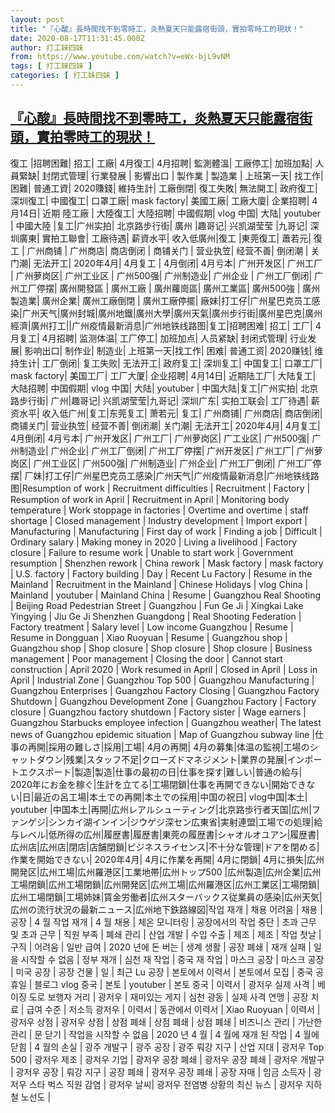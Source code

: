 ```yaml
---
layout: post
title: "『心酸』長時間找不到零時工，炎熱夏天只能露宿街頭，實拍零時工的現狀！"
date: 2020-08-17T11:31:45.000Z
author: 打工妹四妹
from: https://www.youtube.com/watch?v=eWx-bjL9vNM
tags: [ 打工妹四妹 ]
categories: [ 打工妹四妹 ]
---
```

<!--1597663905000-->
[『心酸』長時間找不到零時工，炎熱夏天只能露宿街頭，實拍零時工的現狀！](https://www.youtube.com/watch?v=eWx-bjL9vNM)
------

<div>
復工 |招聘困難| 招工| 工廠| 4月復工| 4月招聘| 監測體溫| 工廠停工| 加班加點| 人員緊缺| 封閉式管理| 行業發展 | 影響出口 | 製作業 | 製造業 | 上班第一天|  找工作|  困難|  普通工資|  2020賺錢|  維持生計|  工廠倒閉|  復工失敗|  無法開工|  政府復工|  深圳復工|  中國復工|  口罩工廠|  mask factory|  美國工廠|  工廠大廈|  企業招聘|  4月14日|  近期 陸工廠 | 大陸復工|  大陸招聘|  中國假期|  vlog 中国|  大陆|  youtuber | 中國大陸 |复工|广州实拍| 北京路步行街| 廣州 |趣哥记| 兴凯湖莹莹 |九哥记| 深圳廣東| 實拍工聯會| 工廠待遇| 薪資水平| 收入低廣州|復工 |東莞復工| 蕭若元|  復工 | 广州商铺 | 广州商店|  商店倒闭 | 商铺关门 | 营业执笠|  经营不善| 倒闭潮 | 关门潮| 无法开工|  2020年4月| 4月复工 | 4月倒闭|  4月亏本|  广州开发区|  广州工厂 | 广州萝岗区| 广州工业区 | 广州500强|  广州制造业|  广州企业 | 广州工厂倒闭|  广州工厂停摆|  廣州開發區 | 廣州工廠 | 廣州蘿崗區|  廣州工業區|  廣州500強 | 廣州製造業|  廣州企業|  廣州工廠倒閉 | 廣州工廠停擺| 廠妹|打工仔|广州星巴克员工感染|广州天气|廣州封城|廣州地鐵|廣州大學|廣州天氣|廣州步行街|廣州星巴克|廣州經濟|廣州打工||广州疫情最新消息|广州地铁线路图|复工|招聘困难| 招工| 工厂| 4月复工| 4月招聘| 监测体温| 工厂停工| 加班加点| 人员紧缺| 封闭式管理| 行业发展| 影响出口| 制作业| 制造业| 上班第一天|找工作| 困难| 普通工资| 2020赚钱| 维持生计| 工厂倒闭| 复工失败| 无法开工| 政府复工| 深圳复工| 中国复工| 口罩工厂| mask factory| 美国工厂| 工厂大厦| 企业招聘| 4月14日| 近期陆工厂| 大陆复工| 大陆招聘| 中国假期| vlog 中国| 大陆| youtuber | 中国大陆|复工|广州实拍| 北京路步行街| 广州|趣哥记| 兴凯湖莹莹|九哥记| 深圳广东| 实拍工联会| 工厂待遇| 薪资水平| 收入低广州|复工|东莞复工| 萧若元| 复工| 广州商铺| 广州商店| 商店倒闭| 商铺关门| 营业执笠| 经营不善| 倒闭潮| 关门潮| 无法开工| 2020年4月| 4月复工| 4月倒闭| 4月亏本| 广州开发区| 广州工厂| 广州萝岗区| 广工业区| 广州500强| 广州制造业| 广州企业| 广州工厂倒闭| 广州工厂停摆| 广州开发区| 广州工厂| 广州萝岗区| 广州工业区| 广州500强| 广州制造业| 广州企业| 广州工厂倒闭| 广州工厂停摆| 厂妹|打工仔|广州星巴克员工感染|广州天气|广州疫情最新消息|广州地铁线路图|Resumption of work | Recruitment difficulties | Recruitment | Factory | Resumption of work in April | Recruitment in April | Monitoring body temperature | Work stoppage in factories | Overtime and overtime | staff shortage | Closed management | Industry development | Import export | Manufacturing | Manufacturing | First day of work | Finding a job | Difficult | Ordinary salary | Making money in 2020 | Living a livelihood | Factory closure | Failure to resume work | Unable to start work | Government resumption | Shenzhen rework | China rework | Mask factory | mask factory | U.S. factory | Factory building | Day | Recent Lu Factory | Resume in the Mainland | Recruitment in the Mainland | Chinese Holidays | vlog China | Mainland | youtuber | Mainland China | Resume | Guangzhou Real Shooting | Beijing Road Pedestrian Street | Guangzhou | Fun Ge Ji | Xingkai Lake Yingying | Jiu Ge Ji Shenzhen Guangdong | Real Shooting Federation | Factory treatment | Salary level | Low income Guangzhou | Resume | Resume in Dongguan | Xiao Ruoyuan | Resume | Guangzhou shop | Guangzhou shop | Shop closure | Shop closure | Shop closure | Business management | Poor management | Closing the door | Cannot start construction | April 2020 | Work resumed in April | Closed in April | Loss in April | Industrial Zone | Guangzhou Top 500 | Guangzhou Manufacturing | Guangzhou Enterprises | Guangzhou Factory Closing | Guangzhou Factory Shutdown | Guangzhou Development Zone | Guangzhou Factory | Factory closure | Guangzhou factory shutdown | Factory sister | Wage earners | Guangzhou Starbucks employee infection | Guangzhou weather| The latest news of Guangzhou epidemic situation | Map of Guangzhou subway line |仕事の再開|採用の難しさ|採用|工場| 4月の再開| 4月の募集|体温の監視|工場のシャットダウン|残業|スタッフ不足|クローズドマネジメント|業界の発展|インポートエクスポート|製造|製造|仕事の最初の日|仕事を探す|難しい|普通の給与| 2020年にお金を稼ぐ|生計を立てる|工場閉鎖|仕事を再開できない|開始できない|日|最近の呂工場|本土での再開|本土での採用|中国の祝日| vlog中国|本土| youtuber |中国本土|再開|広州レアルシューティング|北京路歩行者天国|広州|ファンゲジ|シンカイ湖インイン|ジウゲジ深セン広東省|実射連盟|工場での処理|給与レベル|低所得の広州|履歴書|履歴書|東莞の履歴書|シャオルオユアン|履歴書|広州店|広州店|閉店|店舗閉鎖|ビジネスライセンス|不十分な管理|ドアを閉める|作業を開始できない| 2020年4月| 4月に作業を再開| 4月に閉鎖| 4月に損失|広州開発区|広州工場|広州羅港区|工業地帯|広州トップ500 |広州製造|広州企業|広州工場閉鎖|広州工場閉鎖|広州開発区|広州工場|広州羅港区|広州工業区|工場閉鎖|広州工場閉鎖|工場姉妹|賃金労働者|広州スターバックス従業員の感染|広州天気|広州の流行状況の最新ニュース|広州地下鉄路線図|작업 재개 | 채용 어려움 | 채용 | 공장 | 4 월 작업 재개 | 4 월 채용 | 체온 모니터링 | 공장에서의 작업 중단 | 초과 근무 및 초과 근무 | 직원 부족 | 폐쇄 관리 | 산업 개발 | 수입 수출 | 제조 | 제조 | 작업 첫날 | 구직 | 어려움 | 일반 급여 | 2020 년에 돈 버는 | 생계 생활 | 공장 폐쇄 | 재개 실패 | 일을 시작할 수 없음 | 정부 재개 | 심천 재 작업 | 중국 재 작업 | 마스크 공장 | 마스크 공장 | 미국 공장 | 공장 건물 | 일 | 최근 Lu 공장 | 본토에서 이력서 | 본토에서 모집 | 중국 공휴일 | 블로그 vlog 중국 | 본토 | youtuber | 본토 중국 | 이력서 | 광저우 실제 사격 | 베이징 도로 보행자 거리 | 광저우 | 재미있는 게지 | 심천 광동 | 실제 사격 연맹 | 공장 치료 | 급여 수준 | 저소득 광저우 | 이력서 | 동관에서 이력서 | Xiao Ruoyuan | 이력서 | 광저우 상점 | 광저우 상점 | 상점 폐쇄 | 상점 폐쇄 | 상점 폐쇄 | 비즈니스 관리 | 가난한 관리 | 문 닫기 | 작업을 시작할 수 없음 | 2020 년 4 월 | 4 월에 재개 된 작업 | 4 월에 닫힘 | 4 월의 손실 | 광주 개발구 | 광주 공장 | 광주 뤄강 지구 | 산업 지대 | 광저우 Top 500 | 광저우 제조 | 광저우 기업 | 광저우 공장 폐쇄 | 광저우 공장 폐쇄 | 광저우 개발구 | 광저우 공장 | 뤄강 지구 | 공장 폐쇄 | 광저우 공장 폐쇄 | 공장 자매 | 임금 소득자 | 광저우 스타 벅스 직원 감염 | 광저우 날씨| 광저우 전염병 상황의 최신 뉴스 | 광저우 지하철 노선도 |
</div>
